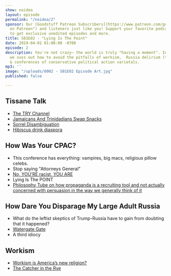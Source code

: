 ```yaml
---
show: noidea
layout: episode
permalink: "/noidea/2"
sponsor: Our [Goodstuff Patreon Subscribers](https://www.patreon.com/goodstuff "Goodstuff
  on Patreon") and listeners just like you! Support your favorite podcasts directly
  to get exclusive unedited episodes and more.
title: S01E02 - "Lying Is The Point"
date: 2019-04-01 01:00:00 -0700
episode: 2
description: You're not crazy— the world is truly "having a moment". In this episode
  we suss out how to avoid the pitfalls of workism,  Russia delirium (three kinds),
  & conferences of conservative political action varietals.
mp3: ''
image: "/uploads/0002 - S01E02 Episode Art.jpg"
published: false

---
```

## Tissane Talk
- [The TRY Channel](https://www.youtube.com/channel/UCabq3No3wXbs6Ut-Pux6SzA)
- [Jamaicans And Trinidadians Swap Snacks](https://youtu.be/vRDc-iMLMwk)
- [Sorrel Disambiguation](http://bit.ly/2JyeoQ2)
- [Hibiscus drink diaspora](https://www.chowhound.com/post/jamaican-sorrel-hibiscus-300476)

## How Was Your CPAC?
- This conference has everything: vampires, big macs, religious pillow celebs.
- Stop saying "Attorneys General"
- [No, YOU'RE racist, YOU ARE](https://splinternews.com/laura-ingrahams-brilliant-response-to-being-called-raci-1832966369)
- Lying Is The POINT
- [Philosophy Tube on how propaganda is a recruiting tool and not actually concerned with persuasion in the way we generally think of it](https://youtu.be/bgwS_FMZ3nQ?t=2632)

## How Dare You Disparage My Large Adult Russia
- What do the leftist skeptics of Trump-Russia have to gain from doubting that it happened?
- [Watergate Gate](https://youtu.be/vB9JgxhXW5w)
- A third idiocy

## Workism
- [Workism is America’s new religion?](https://www.theatlantic.com/ideas/archive/2019/02/religion-workism-making-americans-miserable/583441/)
- [The Catcher in the Rye](https://en.wikipedia.org/wiki/The_Catcher_in_the_Rye)